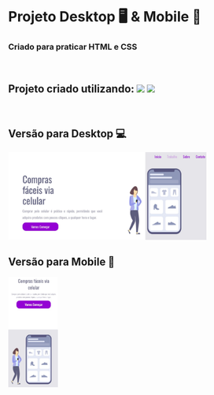 <h1>Projeto Desktop 🖥️ & Mobile 📱</h1> 
<h3>Criado para praticar HTML e CSS</h3>
<br>
<h2>Projeto criado utilizando: <img src="https://cdn-icons-png.flaticon.com/128/174/174854.png" width="30px"> <img src="https://cdn-icons-png.flaticon.com/128/732/732190.png" width="30px"></h2>
<br>
<h2>Versão para Desktop 💻 </h2> <img src="sh.jpeg" width="80%">
<h2>Versão para Mobile 📱 </h2> <img src="sh2.jpeg" width="20%">
